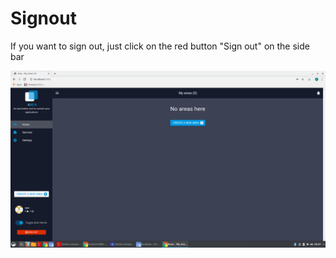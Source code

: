 # Signout

If you want to sign out, just click on the red button "Sign out" on the side bar

![signout](./areas.png)